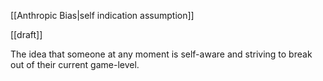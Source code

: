 [[Anthropic Bias|self indication assumption]]

[[draft]]

The idea that someone at any moment is self-aware and striving to break out of their current game-level.
